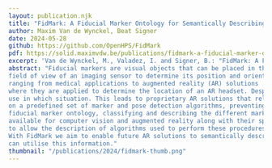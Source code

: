 ```yaml
---
layout: publication.njk
title: "FidMark: A Fiducial Marker Ontology for Semantically Describing Visual Markers"
author: Maxim Van de Wynckel, Beat Signer
date: 2024-05-28
github: https://github.com/OpenHPS/FidMark
pdf: https://solid.maximvdw.be/publications/fidmark-a-fiducial-marker-ontology-for-semantically-describing-visual-markers.pdf
excerpt: 'Van de Wynckel, M., Valadez, I. and Signer, B.: "FidMark: A Fiducial Marker Ontology for Semantically Describing Visual Markers", Proceedings of The Semantic Web - 21st International Conference,ESWC 2024, Hersonissos, Crete, Greece, 2024'
abstract: "Fiducial markers are visual objects that can be placed in the
field of view of an imaging sensor to determine its position and orientation, and subsequently the scale and position of other objects within the same field of view. They are used in a wide variety of applications
ranging from medical applications to augmented reality (AR) solutions
where they are applied to determine the location of an AR headset. Despite the wide range of different marker types with their advantages for specific use cases, there exists no standard to decide which marker to best
use in which situation. This leads to proprietary AR solutions that rely
on a predefined set of marker and pose detection algorithms, preventing interoperability between AR applications. We propose the FidMark
fiducial marker ontology, classifying and describing the different markers
available for computer vision and augmented reality along with their spatial position and orientation. Our proposed ontology also describes the procedures required to perform pose estimation, and marker detection
to allow the description of algorithms used to perform these procedures.
With FidMark we aim to enable future AR solutions to semantically describe markers within an environment so that third-party applications
can utilise this information."
thumbnail: "/publications/2024/fidmark-thumb.png"
---
```

